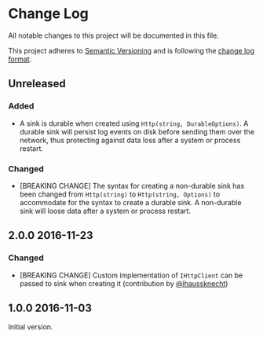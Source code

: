 # Change Log

All notable changes to this project will be documented in this file.

This project adheres to [Semantic Versioning](http://semver.org/) and is following the [change log format](http://keepachangelog.com/).

## Unreleased

### Added

- A sink is durable when created using `Http(string, DurableOptions)`. A durable sink will persist log events on disk before sending them over the network, thus protecting against data loss after a system or process restart.

### Changed

- [BREAKING CHANGE] The syntax for creating a non-durable sink has been changed from `Http(string)` to `Http(string, Options)` to accommodate for the syntax to create a durable sink. A non-durable sink will loose data after a system or process restart.  

## 2.0.0 2016-11-23

### Changed

- [BREAKING CHANGE] Custom implementation of `IHttpClient` can be passed to sink when creating it (contribution by [@lhaussknecht](https://github.com/lhaussknecht))

## 1.0.0 2016-11-03

Initial version.
